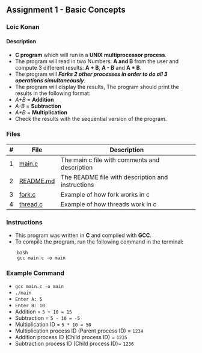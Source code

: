 ## Assignment 1 - Basic Concepts

### Loic Konan

#### Description

- **C program** which will run in a **UNIX multiprocessor process**.
- The program will read in two Numbers: **A and B** from the user and compute 3 different results: **A + B**, **A - B** and **A * B**.
- The program will _**Forks 2 other processes in order to do all 3 operations simultaneously**_.
- The program will display the results, The program should print the results in the following format:
- _A+B_ = **Addition**
- _A-B_ = **Subtraction**
- _A*B_ = **Multiplication**
- Check the results with the sequential version of the program.

### Files

|   #   | File                   | Description                                       |
| :---: | ---------------------- | ------------------------------------------------- |
|   1   | [main.c](main.c)       | The main c file with comments and description     |
|   2   | [README.md](README.md) | The README file with description and instructions |
|   3   | [fork.c](fork.c)       | Example of how fork works in c                    |
|   4   | [thread.c](thread.c)   | Example of how threads work in c                  |

### Instructions

- This program was written in **C** and compiled with **GCC**.
- To compile the program, run the following command in the terminal:

```
    bash
    gcc main.c -o main
```

### Example Command

- `gcc main.c -o main`
- `./main`
- `Enter A: 5`
- `Enter B: 10`
- Addition = `5 + 10 = 15`
- Subtraction = `5 - 10 = -5`
- Multiplication ID = `5 * 10 = 50`
- Multiplication process ID (Parent process ID) = `1234`
- Addition process ID (Child process ID) = `1235`
- Subtraction process ID (Child process ID)= `1236`

